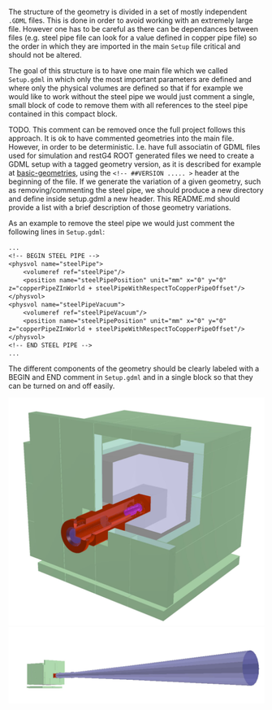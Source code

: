 The structure of the geometry is divided in a set of mostly independent `.GDML` files. This is done in order to avoid working with an extremely large file. However one has to be careful as there can be dependances between files (e.g. steel pipe file can look for a value defined in copper pipe file) so the order in which they are imported in the main `Setup` file critical and should not be altered.

The goal of this structure is to have one main file which we called `Setup.gdml` in which only the most important parameters are defined and where only the physical volumes are defined so that if for example we would like to work without the steel pipe we would just comment a single, small block of code to remove them with all references to the steel pipe contained in this compact block.

TODO. This comment can be removed once the full project follows this approach. It is ok to have commented geometries into the main file. However, in order to be deterministic. I.e. have full associatin of GDML files used for simulation and restG4 ROOT generated files we need to create a GDML setup with a tagged geometry version, as it is described for example at [basic-geometries](https://lfna.unizar.es/gifna/basic-geometries), using the `<!-- ##VERSION ..... >` header at the beginning of the file. If we generate the variation of a given geometry, such as removing/commenting the steel pipe, we should produce a new directory and define inside setup.gdml a new header. This README.md should provide a list with a brief description of those geometry variations.

As an example to remove the steel pipe we would just comment the following lines in `Setup.gdml`:

```
...
<!-- BEGIN STEEL PIPE -->
<physvol name="steelPipe">
    <volumeref ref="steelPipe"/>
    <position name="steelPipePosition" unit="mm" x="0" y="0" z="copperPipeZInWorld + steelPipeWithRespectToCopperPipeOffset"/>
</physvol>
<physvol name="steelPipeVacuum">
    <volumeref ref="steelPipeVacuum"/>
    <position name="steelPipePosition" unit="mm" x="0" y="0" z="copperPipeZInWorld + steelPipeWithRespectToCopperPipeOffset"/>
</physvol>
<!-- END STEEL PIPE -->
...
```

The different components of the geometry should be clearly labeled with a BEGIN and END comment in `Setup.gdml` and in a single block so that they can be turned on and off easily.

![alt text](/miscellaneous/pictures/reference.JPG "BabyIAXO/reference@688356a3")
![alt text](/miscellaneous/pictures/steel_pipe.JPG "BabyIAXO/with_steel_pipe@bf2eab49")
